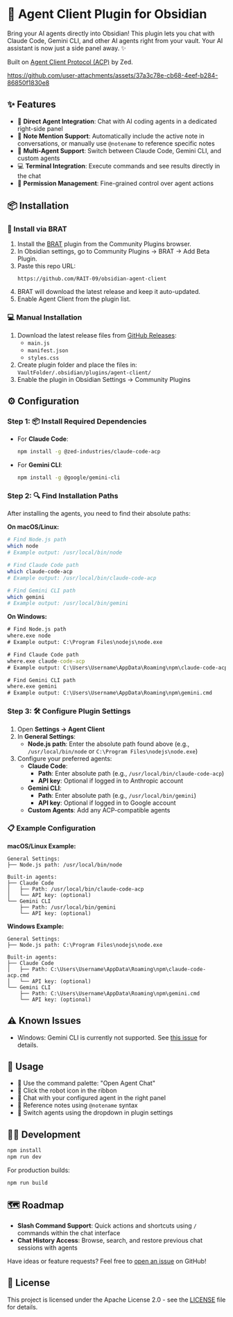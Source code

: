 # 🤖 Agent Client Plugin for Obsidian

Bring your AI agents directly into Obsidian! This plugin lets you chat with Claude Code, Gemini CLI, and other AI agents right from your vault. Your AI assistant is now just a side panel away. ✨

Built on [Agent Client Protocol (ACP)](https://github.com/zed-industries/agent-client-protocol) by Zed.

https://github.com/user-attachments/assets/37a3c78e-cb68-4eef-b284-86850f1830e8

## ✨ Features

- 🔗 **Direct Agent Integration**: Chat with AI coding agents in a dedicated right-side panel
- 📝 **Note Mention Support**: Automatically include the active note in conversations, or manually use `@notename` to reference specific notes
- 🔄 **Multi-Agent Support**: Switch between Claude Code, Gemini CLI, and custom agents
- 💻 **Terminal Integration**: Execute commands and see results directly in the chat
- 🔐 **Permission Management**: Fine-grained control over agent actions

## 📦 Installation
### 🧪 Install via BRAT
1. Install the [BRAT](https://github.com/TfTHacker/obsidian42-brat) plugin from the Community Plugins browser.
2. In Obsidian settings, go to Community Plugins → BRAT → Add Beta Plugin.
3. Paste this repo URL:
   ```
   https://github.com/RAIT-09/obsidian-agent-client
   ```
4. BRAT will download the latest release and keep it auto-updated.
5. Enable Agent Client from the plugin list.

### 💻 Manual Installation
1. Download the latest release files from [GitHub Releases](https://github.com/RAIT-09/obsidian-agent-client/releases):
   - `main.js`
   - `manifest.json`
   - `styles.css`
2. Create plugin folder and place the files in: `VaultFolder/.obsidian/plugins/agent-client/`
3. Enable the plugin in Obsidian Settings → Community Plugins

## ⚙️ Configuration

### Step 1: 📦 Install Required Dependencies

- For **Claude Code**:
  ```bash
  npm install -g @zed-industries/claude-code-acp
  ```

- For **Gemini CLI**:
  ```bash
  npm install -g @google/gemini-cli
  ```

### Step 2: 🔍 Find Installation Paths

After installing the agents, you need to find their absolute paths:

**On macOS/Linux:**
```bash
# Find Node.js path
which node
# Example output: /usr/local/bin/node

# Find Claude Code path
which claude-code-acp
# Example output: /usr/local/bin/claude-code-acp

# Find Gemini CLI path
which gemini
# Example output: /usr/local/bin/gemini
```

**On Windows:**
```cmd
# Find Node.js path
where.exe node
# Example output: C:\Program Files\nodejs\node.exe

# Find Claude Code path
where.exe claude-code-acp
# Example output: C:\Users\Username\AppData\Roaming\npm\claude-code-acp.cmd

# Find Gemini CLI path
where.exe gemini
# Example output: C:\Users\Username\AppData\Roaming\npm\gemini.cmd
```

### Step 3: 🛠️ Configure Plugin Settings

1. Open **Settings → Agent Client**
2. In **General Settings**:
   - **Node.js path**: Enter the absolute path found above (e.g., `/usr/local/bin/node` or `C:\Program Files\nodejs\node.exe`)
3. Configure your preferred agents:
   - **Claude Code**:
     - **Path**: Enter absolute path (e.g., `/usr/local/bin/claude-code-acp`)
     - **API key**: Optional if logged in to Anthropic account
   - **Gemini CLI**:
     - **Path**: Enter absolute path (e.g., `/usr/local/bin/gemini`)
     - **API key**: Optional if logged in to Google account
   - **Custom Agents**: Add any ACP-compatible agents

### 📋 Example Configuration

**macOS/Linux Example:**
```
General Settings:
├── Node.js path: /usr/local/bin/node

Built-in agents:
├── Claude Code
│   ├── Path: /usr/local/bin/claude-code-acp
│   └── API key: (optional)
└── Gemini CLI
    ├── Path: /usr/local/bin/gemini
    └── API key: (optional)
```

**Windows Example:**
```
General Settings:
├── Node.js path: C:\Program Files\nodejs\node.exe

Built-in agents:
├── Claude Code
│   ├── Path: C:\Users\Username\AppData\Roaming\npm\claude-code-acp.cmd
│   └── API key: (optional)
└── Gemini CLI
    ├── Path: C:\Users\Username\AppData\Roaming\npm\gemini.cmd
    └── API key: (optional)
```

## ⚠️ Known Issues

- Windows: Gemini CLI is currently not supported. See [this issue](https://github.com/zed-industries/zed/issues/37675) for details.

## 🚀 Usage

- 🎯 Use the command palette: "Open Agent Chat"
- 🤖 Click the robot icon in the ribbon
- 💬 Chat with your configured agent in the right panel
- 📝 Reference notes using `@notename` syntax
- 🔄 Switch agents using the dropdown in plugin settings

## 👨‍💻 Development

```bash
npm install
npm run dev
```

For production builds:
```bash
npm run build
```

## 🗺️ Roadmap

- **Slash Command Support**: Quick actions and shortcuts using `/` commands within the chat interface
- **Chat History Access**: Browse, search, and restore previous chat sessions with agents

Have ideas or feature requests? Feel free to [open an issue](https://github.com/RAIT-09/obsidian-agent-client/issues) on GitHub!

## 📄 License

This project is licensed under the Apache License 2.0 - see the [LICENSE](LICENSE) file for details.
